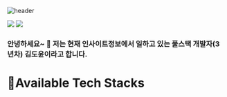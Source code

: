 ![header](https://capsule-render.vercel.app/api?type=transparent&height=300&section=header&text=Introduce%20My%20Projects&fontSize=80&animation=blinking&desc=(feat.기대금지🚫)&descAlign=90&descAlignY=75&fontColor=3d85c6&stroke=0b5394&strokeWidth=2)
<!--<img src="https://images.unsplash.com/photo-1497465135434-9dc15238075a?q=80&w=2016&auto=format&fit=crop&ixlib=rb-4.0.3&ixid=M3wxMjA3fDB8MHxwaG90by1wYWdlfHx8fGVufDB8fHx8fA%3D%3D"/>-->

<a href="https://precious-value.tistory.com/" target="_blank"><img src="https://img.shields.io/badge/tistory-%23FF8800?style=flat-square&logo=tistory&logoColor=white"/></a> <a href="https://github.com/dedel009" target="_blank"><img src="https://img.shields.io/badge/github-%23181717?style=flat-square&logo=github"/></a>

### 안녕하세요~ 👋 저는 현재 인사이트정보에서 일하고 있는 풀스택 개발자(3년차) 김도윤이라고 합니다. 


<!--
**dedel009/dedel009** is a ✨ _special_ ✨ repository because its `README.md` (this file) appears on your GitHub profile.

Here are some ideas to get you started:

- 🔭 I’m currently working on ...
- 🌱 I’m currently learning ...
- 👯 I’m looking to collaborate on ...
- 🤔 I’m looking for help with ...
- 💬 Ask me about ...
- 📫 How to reach me: ...
- 😄 Pronouns: ...
- ⚡ Fun fact: ...
-->

# 📝Available Tech Stacks

